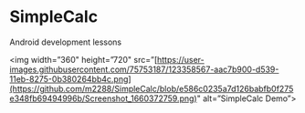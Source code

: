 # SimpleCalc
Android development lessons

<img width=”360" height=”720" src=”[https://user-images.githubusercontent.com/75753187/123358567-aac7b900-d539-11eb-8275-0b380264bb4c.png](https://github.com/m2288/SimpleCalc/blob/e586c0235a7d126babfb0f275e348fb69494996b/Screenshot_1660372759.png)" alt=”SimpleCalc Demo”>
